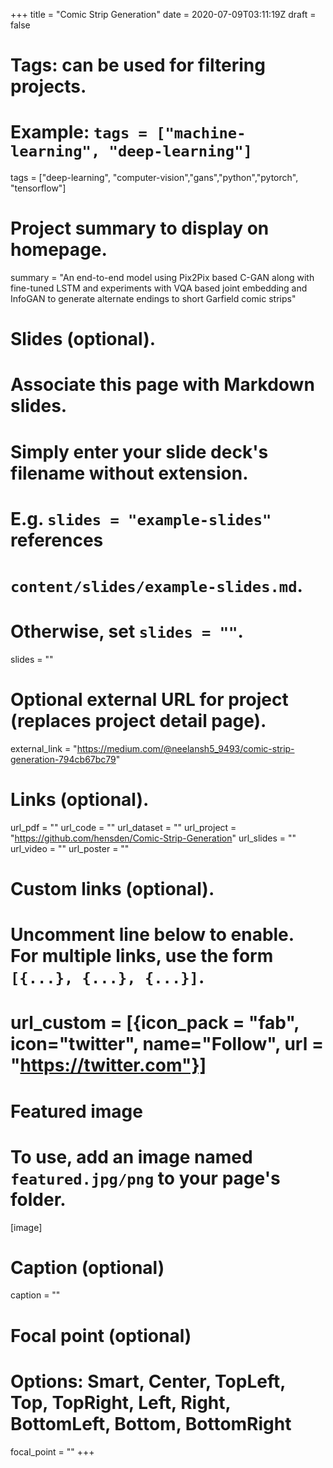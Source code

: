 +++
title = "Comic Strip Generation"
date = 2020-07-09T03:11:19Z
draft = false

# Tags: can be used for filtering projects.
# Example: `tags = ["machine-learning", "deep-learning"]`
tags = ["deep-learning", "computer-vision","gans","python","pytorch", "tensorflow"]

# Project summary to display on homepage.
summary = "An end-to-end model using Pix2Pix based C-GAN along with fine-tuned LSTM and experiments with VQA based joint embedding and InfoGAN to generate alternate endings to short Garfield comic strips"

# Slides (optional).
#   Associate this page with Markdown slides.
#   Simply enter your slide deck's filename without extension.
#   E.g. `slides = "example-slides"` references 
#   `content/slides/example-slides.md`.
#   Otherwise, set `slides = ""`.
slides = ""

# Optional external URL for project (replaces project detail page).
external_link = "https://medium.com/@neelansh5_9493/comic-strip-generation-794cb67bc79"

# Links (optional).
url_pdf = ""
url_code = ""
url_dataset = ""
url_project = "https://github.com/hensden/Comic-Strip-Generation"
url_slides = ""
url_video = ""
url_poster = ""

# Custom links (optional).
#   Uncomment line below to enable. For multiple links, use the form `[{...}, {...}, {...}]`.
# url_custom = [{icon_pack = "fab", icon="twitter", name="Follow", url = "https://twitter.com"}]

# Featured image
# To use, add an image named `featured.jpg/png` to your page's folder. 
[image]
  # Caption (optional)
  caption = ""

  # Focal point (optional)
  # Options: Smart, Center, TopLeft, Top, TopRight, Left, Right, BottomLeft, Bottom, BottomRight
  focal_point = ""
+++
